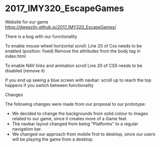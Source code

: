 # 2017_IMY320_EscapeGames
Website for our game
https://dweeziln.github.io/2017_IMY320_EscapeGames/

There is a bug with our functionality

To enable mouse wheel horizontal scroll:
  Line 20 of Css needs to be enabled (position: fixed)
  Remove the attributes from the body tag in index.html
  
To enable NAV links and animation scroll
  Line 20 of CSS needs to be disabled (remove it)
  
 If you end up seeing a blue screen with navbar:
  scroll up to reach the top
  happens if you switch between functionality

Changes

The following changes were made from our proposal to our prototype:
- We decided to change the backgrounds from solid colour to images related to our game, since it creates more of a Game feel.		
- The navbar layout changed from being "Platforms" to a regular navigation bar.
- We changed our approach from mobile first to desktop, since our users will be playing the game from a desktop.
